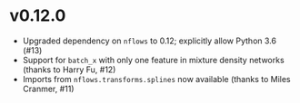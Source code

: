 # v0.12.0
- Upgraded dependency on `nflows` to 0.12; explicitly allow Python 3.6 (#13)
- Support for `batch_x` with only one feature in mixture density networks (thanks to
  Harry Fu, #12)
- Imports from `nflows.transforms.splines` now available (thanks to Miles Cranmer, #11)
